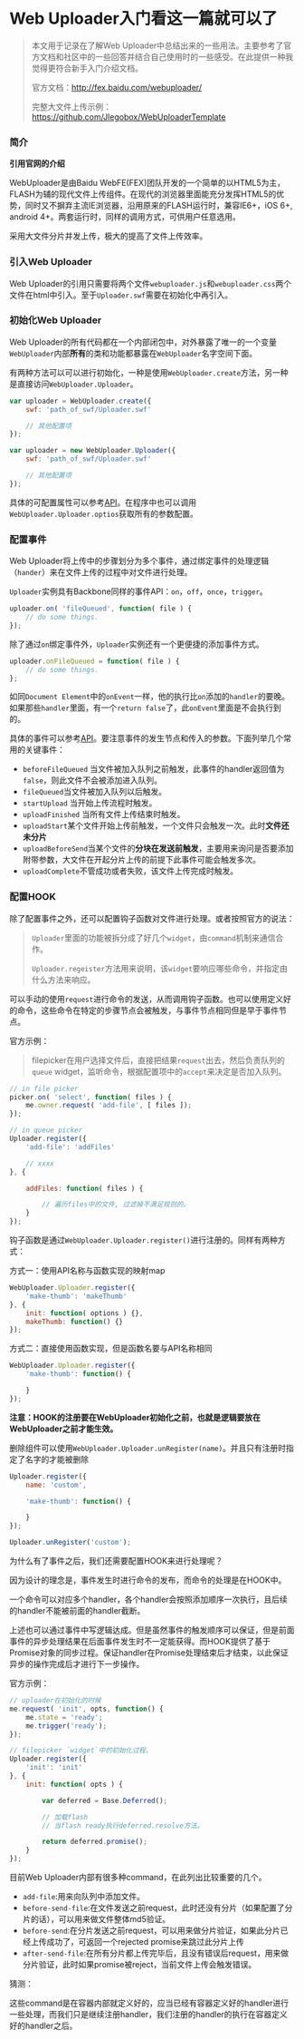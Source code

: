 # Web Uploader入门看这一篇就可以了

> 本文用于记录在了解Web Uploader中总结出来的一些用法。主要参考了官方文档和社区中的一些回答并结合自己使用时的一些感受。在此提供一种我觉得更符合新手入门介绍文档。
>
> 官方文档：http://fex.baidu.com/webuploader/
>
> 完整大文件上传示例：https://github.com/Jlegobox/WebUploaderTemplate

### 简介

**引用官网的介绍**

WebUploader是由Baidu WebFE(FEX)团队开发的一个简单的以HTML5为主，FLASH为辅的现代文件上传组件。在现代的浏览器里面能充分发挥HTML5的优势，同时又不摒弃主流IE浏览器，沿用原来的FLASH运行时，兼容IE6+，iOS 6+, android 4+。两套运行时，同样的调用方式，可供用户任意选用。

采用大文件分片并发上传，极大的提高了文件上传效率。

### 引入Web Uploader

Web Uploader的引用只需要将两个文件`webuploader.js`和`webuploader.css`两个文件在html中引入。至于`Uploader.swf`需要在初始化中再引入。



### 初始化Web Uploader

Web Uploader的所有代码都在一个内部闭包中，对外暴露了唯一的一个变量`WebUploader`内部**所有**的类和功能都暴露在`WebUploader`名字空间下面。

有两种方法可以可以进行初始化，一种是使用`WebUploader.create`方法，另一种是直接访问`WebUploader.Uploader`。

```js
var uploader = WebUploader.create({
    swf: 'path_of_swf/Uploader.swf'

    // 其他配置项
});

var uploader = new WebUploader.Uploader({
    swf: 'path_of_swf/Uploader.swf'

    // 其他配置项
});


```

具体的可配置属性可以参考[API](http://fex.baidu.com/webuploader/doc/index.html#WebUploader_Uploader_options)。在程序中也可以调用`WebUploader.Uploader.optios`获取所有的参数配置。



### 配置事件

Web Uploader将上传中的步骤划分为多个事件，通过绑定事件的处理逻辑（`hander`）来在文件上传的过程中对文件进行处理。

`Uploader`实例具有Backbone同样的事件API：`on`，`off`，`once`，`trigger`。

```js
uploader.on( 'fileQueued', function( file ) {
    // do some things.
});
```

除了通过`on`绑定事件外，`Uploader`实例还有一个更便捷的添加事件方式。

```js
uploader.onFileQueued = function( file ) {
    // do some things.
};
```

如同`Document Element`中的`onEvent`一样，他的执行比`on`添加的`handler`的要晚。如果那些`handler`里面，有一个`return false`了，此`onEvent`里面是不会执行到的。

具体的事件可以参考[API](http://fex.baidu.com/webuploader/doc/index.html#WebUploader_Uploader_events)。要注意事件的发生节点和传入的参数。下面列举几个常用的关键事件：

- `beforeFileQueued` 当文件被加入队列之前触发，此事件的handler返回值为`false`，则此文件不会被添加进入队列。
- `fileQueued`当文件被加入队列以后触发。
- `startUpload` 当开始上传流程时触发。
- `uploadFinished` 当所有文件上传结束时触发。
- `uploadStart`某个文件开始上传前触发，一个文件只会触发一次。此时**文件还未分片**
- `uploadBeforeSend`当某个文件的**分块在发送前触发**，主要用来询问是否要添加附带参数，大文件在开起分片上传的前提下此事件可能会触发多次。
- `uploadComplete`不管成功或者失败，该文件上传完成时触发。



### 配置HOOK

除了配置事件之外，还可以配置钩子函数对文件进行处理。或者按照官方的说法：

>`Uploader`里面的功能被拆分成了好几个`widget`，由`command`机制来通信合作。
>
>`Uploader.regeister`方法用来说明，该`widget`要响应哪些命令，并指定由什么方法来响应。

可以手动的使用`request`进行命令的发送，从而调用钩子函数。也可以使用定义好的命令，这些命令在特定的步骤节点会被触发，与事件节点相同但是早于事件节点。

官方示例：

> filepicker在用户选择文件后，直接把结果`request`出去，然后负责队列的`queue` widget，监听命令，根据配置项中的`accept`来决定是否加入队列。

```js
// in file picker
picker.on( 'select', function( files ) {
    me.owner.request( 'add-file', [ files ]);
});

// in queue picker
Uploader.register({
    'add-file': 'addFiles'

    // xxxx
}, {

    addFiles: function( files ) {

        // 遍历files中的文件, 过滤掉不满足规则的。
    }
});
```

钩子函数是通过`WebUploader.Uploader.register()`进行注册的。同样有两种方式：

方式一：使用API名称与函数实现的映射map

```js
WebUploader.Uploader.register({
    'make-thumb': 'makeThumb'
}, {
    init: function( options ) {},
    makeThumb: function() {}
});
```

方式二：直接使用函数实现，但是函数名要与API名称相同

```js
WebUploader.Uploader.register({
    'make-thumb': function() {

    }
});
```

**注意：HOOK的注册要在WebUploader初始化之前，也就是逻辑要放在WebUploader之前才能生效。**

删除组件可以使用`WebUploader.Uploader.unRegister(name)`。并且只有注册时指定了名字的才能被删除

```js
Uploader.register({
    name: 'custom',

    'make-thumb': function() {

    }
});

Uploader.unRegister('custom');
```

为什么有了事件之后，我们还需要配置HOOK来进行处理呢？

因为设计的理念是，事件发生时进行命令的发布，而命令的处理是在HOOK中。

一个命令可以对应多个handler，各个handler会按照添加顺序一次执行，且后续的handler不能被前面的handler截断。

上述也可以通过事件中写逻辑达成。但是虽然事件的触发顺序可以保证，但是前面事件的异步处理结果在后面事件发生时不一定能获得。而HOOK提供了基于Promise对象的同步过程。保证handler在Promise处理结束后才结束，以此保证异步的操作完成后才进行下一步操作。

官方示例：

```js
// uploader在初始化的时候
me.request( 'init', opts, function() {
    me.state = 'ready';
    me.trigger('ready');
});

// filepicker `widget`中的初始化过程。
Uploader.register({
    'init': 'init'
}, {
    init: function( opts ) {

        var deferred = Base.Deferred();

        // 加载flash
        // 当flash ready执行deferred.resolve方法。

        return deferred.promise();
    }
});
```

目前Web Uploader内部有很多种command，在此列出比较重要的几个。

- `add-file`:用来向队列中添加文件。
- `before-send-file`:在文件发送之前request，此时还没有分片（如果配置了分片的话），可以用来做文件整体md5验证。
- `before-send`:在分片发送之前request，可以用来做分片验证，如果此分片已经上传成功了，可返回一个rejected promise来跳过此分片上传
- `after-send-file`:在所有分片都上传完毕后，且没有错误后request，用来做分片验证，此时如果promise被reject，当前文件上传会触发错误。

猜测：

这些command是在容器内部就定义好的，应当已经有容器定义好的handler进行一些处理，而我们只是继续注册handler，我们注册的handler的执行在容器定义好的handler之后。